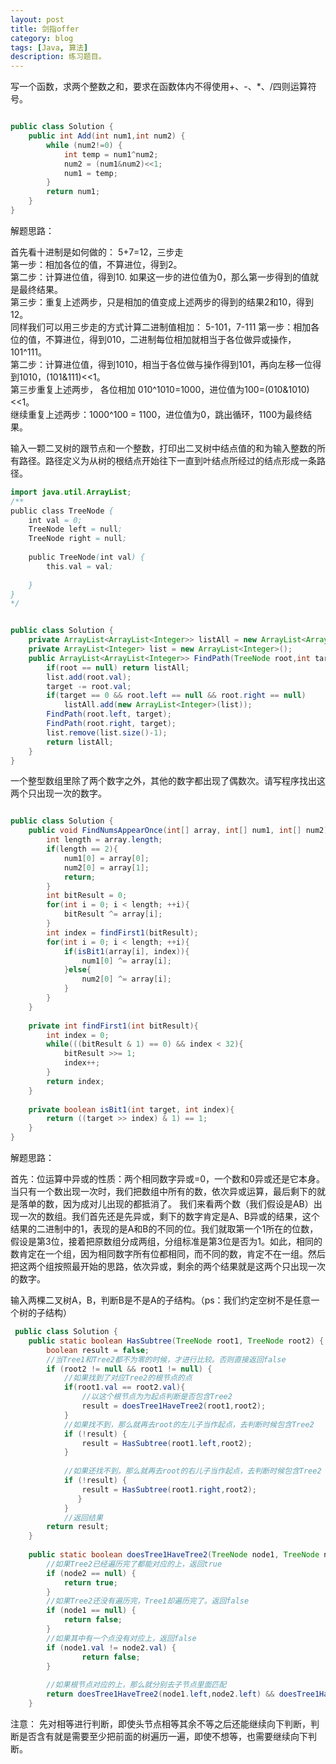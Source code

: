 ```yaml
---
layout: post
title: 剑指offer
category: blog
tags: [Java, 算法]
description: 练习题目。
---
```


写一个函数，求两个整数之和，要求在函数体内不得使用+、-、*、/四则运算符号。  


```java  

public class Solution {
    public int Add(int num1,int num2) {
        while (num2!=0) {
            int temp = num1^num2;
            num2 = (num1&num2)<<1;
            num1 = temp;
        }
        return num1;
    }
}  

```

解题思路：  

首先看十进制是如何做的： 5+7=12，三步走  
第一步：相加各位的值，不算进位，得到2。  
第二步：计算进位值，得到10. 如果这一步的进位值为0，那么第一步得到的值就是最终结果。  
第三步：重复上述两步，只是相加的值变成上述两步的得到的结果2和10，得到12。  
同样我们可以用三步走的方式计算二进制值相加： 5-101，7-111   第一步：相加各位的值，不算进位，得到010，二进制每位相加就相当于各位做异或操作，101^111。  
第二步：计算进位值，得到1010，相当于各位做与操作得到101，再向左移一位得到1010，(101&111)<<1。  
第三步重复上述两步， 各位相加 010^1010=1000，进位值为100=(010&1010)<<1。  
继续重复上述两步：1000^100 = 1100，进位值为0，跳出循环，1100为最终结果。  

  
输入一颗二叉树的跟节点和一个整数，打印出二叉树中结点值的和为输入整数的所有路径。路径定义为从树的根结点开始往下一直到叶结点所经过的结点形成一条路径。

```java
import java.util.ArrayList;
/**
public class TreeNode {
    int val = 0;
    TreeNode left = null;
    TreeNode right = null;
 
    public TreeNode(int val) {
        this.val = val;
 
    }
}
*/


public class Solution {
    private ArrayList<ArrayList<Integer>> listAll = new ArrayList<ArrayList<Integer>>();
    private ArrayList<Integer> list = new ArrayList<Integer>();
    public ArrayList<ArrayList<Integer>> FindPath(TreeNode root,int target) {
        if(root == null) return listAll;
        list.add(root.val);
        target -= root.val;
        if(target == 0 && root.left == null && root.right == null)
            listAll.add(new ArrayList<Integer>(list));
        FindPath(root.left, target);
        FindPath(root.right, target);
        list.remove(list.size()-1);
        return listAll;
    }
}

```


  
一个整型数组里除了两个数字之外，其他的数字都出现了偶数次。请写程序找出这两个只出现一次的数字。  


```java

public class Solution {
    public void FindNumsAppearOnce(int[] array, int[] num1, int[] num2)    {
        int length = array.length;
        if(length == 2){
            num1[0] = array[0];
            num2[0] = array[1];
            return;
        }
        int bitResult = 0;
        for(int i = 0; i < length; ++i){
            bitResult ^= array[i];
        }
        int index = findFirst1(bitResult);
        for(int i = 0; i < length; ++i){
            if(isBit1(array[i], index)){
                num1[0] ^= array[i];
            }else{
                num2[0] ^= array[i];
            }
        }
    }
     
    private int findFirst1(int bitResult){
        int index = 0;
        while(((bitResult & 1) == 0) && index < 32){
            bitResult >>= 1;
            index++;
        }
        return index;
    }
     
    private boolean isBit1(int target, int index){
        return ((target >> index) & 1) == 1;
    }
}

```

解题思路：

首先：位运算中异或的性质：两个相同数字异或=0，一个数和0异或还是它本身。
当只有一个数出现一次时，我们把数组中所有的数，依次异或运算，最后剩下的就是落单的数，因为成对儿出现的都抵消了。
我们来看两个数（我们假设是AB）出现一次的数组。我们首先还是先异或，剩下的数字肯定是A、B异或的结果，这个结果的二进制中的1，表现的是A和B的不同的位。我们就取第一个1所在的位数，假设是第3位，接着把原数组分成两组，分组标准是第3位是否为1。如此，相同的数肯定在一个组，因为相同数字所有位都相同，而不同的数，肯定不在一组。然后把这两个组按照最开始的思路，依次异或，剩余的两个结果就是这两个只出现一次的数字。

输入两棵二叉树A，B，判断B是不是A的子结构。（ps：我们约定空树不是任意一个树的子结构）

```java
 public class Solution {
    public static boolean HasSubtree(TreeNode root1, TreeNode root2) {
        boolean result = false;
        //当Tree1和Tree2都不为零的时候，才进行比较。否则直接返回false
        if (root2 != null && root1 != null) {
            //如果找到了对应Tree2的根节点的点
            if(root1.val == root2.val){
                //以这个根节点为为起点判断是否包含Tree2
                result = doesTree1HaveTree2(root1,root2);
            }
            //如果找不到，那么就再去root的左儿子当作起点，去判断时候包含Tree2
            if (!result) {
                result = HasSubtree(root1.left,root2);
            }
             
            //如果还找不到，那么就再去root的右儿子当作起点，去判断时候包含Tree2
            if (!result) {
                result = HasSubtree(root1.right,root2);
               }
            }
            //返回结果
        return result;
    }
 
    public static boolean doesTree1HaveTree2(TreeNode node1, TreeNode node2) {
        //如果Tree2已经遍历完了都能对应的上，返回true
        if (node2 == null) {
            return true;
        }
        //如果Tree2还没有遍历完，Tree1却遍历完了。返回false
        if (node1 == null) {
            return false;
        }
        //如果其中有一个点没有对应上，返回false
        if (node1.val != node2.val) {  
                return false;
        }
         
        //如果根节点对应的上，那么就分别去子节点里面匹配
        return doesTree1HaveTree2(node1.left,node2.left) && doesTree1HaveTree2(node1.right,node2.right);
    }
```  
  
注意：
先对相等进行判断，即使头节点相等其余不等之后还能继续向下判断，判断是否含有就是需要至少把前面的树遍历一遍，即使不想等，也需要继续向下判断。
